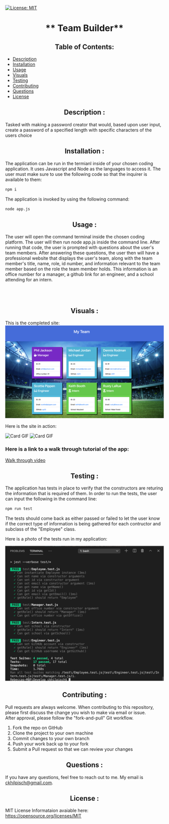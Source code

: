  [![License: MIT](https://img.shields.io/badge/License-MIT-yellow.svg)](https://opensource.org/licenses/MIT)
# <div align="center">** Team Builder** </div>

## <div align="center">Table of Contents:

* [Description](#description)
* [Installation](#installation)
* [Usage](#usage)
* [Visuals](#visuals)
* [Testing](#testing)
* [Contributing](#contributing)
* [Questions](#questions)
* [License](#license)

## <div align ='center'> <a name="description"> **Description** :</a></div> 

Tasked with making a password creator that would, based upon user input, create a password of a specified length with specific characters of the users choice 

## <div align ='center'> <a name="installation"> **Installation** :</a></div> 

The application can be run in the termianl inside of your chosen coding application. It uses Javascript and Node as the languages to access it. 
The user must make sure to use the following code so that the inquirer is available to them:
```bash
npm i
```
The application is invoked by using the following command:
```bash
node app.js
```



## <div align="center"><a name="usage"> **Usage** :</a></div>

The user will open the command terminal inside the chosen coding platform.  The user will then run node app.js inside the command line.   After running that code, the user is prompted with questions about the user's team members.   After answering these questions, the user then will have a professional website that displays the user's team, along with the team member's title, name, role, id number, and information relevant to the team member based on the role the team member holds.  This information is an office number for a manager, a github link for an engineer, and a school attending for an intern.

<br>
<br>

## <div align="center"><a name="visuals"> **Visuals** :</a></div>

This is the completed site:
![Card site](Develop/assets/Site.png)

Here is the site in action:

![Card GIF](Develop/assets/TeamBuilder.gif)
![Card GIF](Develop/assets/TeamMobile.gif)

### Here is a link to a walk through tutorial of the app:
<a href="https://drive.google.com/file/d/1U82AejhUMMP23WhD0YQmYFlxUK3yXHzR/view?usp=sharing">Walk through video</a>


## <div align="center"><a name="testing"> **Testing** :</a></div>

The application has tests in place to verify that the constructors are returing the information that is required of them.   In order to run the tests, the user can input the following in the command line:
```bash
npm run test
```
The tests should come back as either passed or failed to let the user know if the correct type of information is being gathered for each contructor and subclass of the "Employee" class.  

Here is a photo of the tests run in my application:

![Card GIF](Develop/assets/test.png)

## <div align="center"><a name="contributing"> **Contributing** :</a></div>

Pull requests are always welcome.  When contributing to this repository, please first discuss the change you wish to make via email or issue.  
After approval, please follow the "fork-and-pull" Git workflow.
<ol>
<li>Fork the repo on GitHub</li>
<li>Clone the project to your own machine</li>
<li>Commit changes to your own branch</li>
<li>Push your work back up to your fork</li>
<li>Submit a Pull request so that we can review your changes</li>
</ol>

## <div align="center"><a name="questions"> **Questions** :</a></div>

If you have any questions, feel free to reach out to me.   My email is ckhilpisch@gmail.com.

## <div align ='center'> <a name="license"> **License** : </div> 

MIT License
Informataion avaiable here: 
https://opensource.org/licenses/MIT



